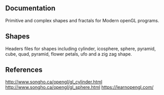 ## Documentation

Primitive and complex shapes and fractals for Modern openGL programs.

## Shapes

Headers files for shapes including cylinder, icosphere, sphere, pyramid, cube, quad, pyramid, flower petals, ufo and a zig zag shape.

## References

http://www.songho.ca/opengl/gl_cylinder.html
http://www.songho.ca/opengl/gl_sphere.html
https://learnopengl.com/
